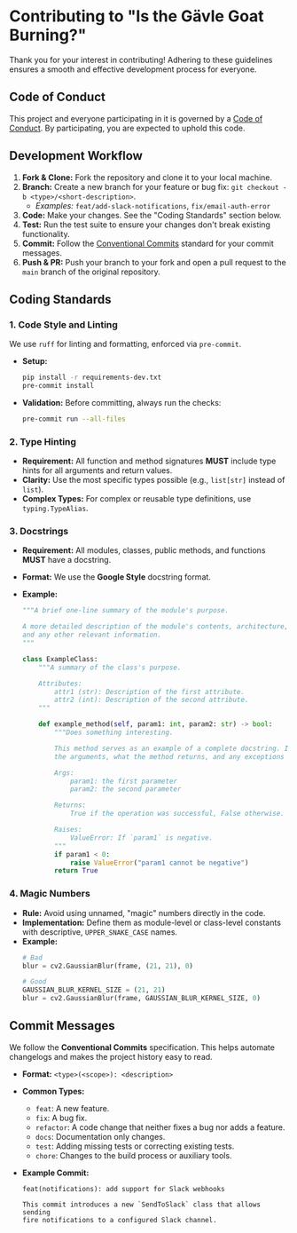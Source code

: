# Contributing to "Is the Gävle Goat Burning?"

Thank you for your interest in contributing! Adhering to these guidelines ensures a smooth and effective development process for everyone.

## Code of Conduct

This project and everyone participating in it is governed by a [Code of Conduct](CODE_OF_CONDUCT.md). By participating, you are expected to uphold this code.

## Development Workflow

1.  **Fork & Clone:** Fork the repository and clone it to your local machine.
2.  **Branch:** Create a new branch for your feature or bug fix: `git checkout -b <type>/<short-description>`.
    -   *Examples:* `feat/add-slack-notifications`, `fix/email-auth-error`
3.  **Code:** Make your changes. See the "Coding Standards" section below.
4.  **Test:** Run the test suite to ensure your changes don't break existing functionality.
5.  **Commit:** Follow the [Conventional Commits](https://www.conventionalcommits.org/en/v1.0.0/) standard for your commit messages.
6.  **Push & PR:** Push your branch to your fork and open a pull request to the `main` branch of the original repository.

## Coding Standards

### 1. Code Style and Linting

We use `ruff` for linting and formatting, enforced via `pre-commit`.

-   **Setup:**
    ```bash
    pip install -r requirements-dev.txt
    pre-commit install
    ```
-   **Validation:** Before committing, always run the checks:
    ```bash
    pre-commit run --all-files
    ```

### 2. Type Hinting

-   **Requirement:** All function and method signatures **MUST** include type hints for all arguments and return values.
-   **Clarity:** Use the most specific types possible (e.g., `list[str]` instead of `list`).
-   **Complex Types:** For complex or reusable type definitions, use `typing.TypeAlias`.

### 3. Docstrings

-   **Requirement:** All modules, classes, public methods, and functions **MUST** have a docstring.
-   **Format:** We use the **Google Style** docstring format.

-   **Example:**
    ```python
    """A brief one-line summary of the module's purpose.

    A more detailed description of the module's contents, architecture,
    and any other relevant information.
    """

    class ExampleClass:
        """A summary of the class's purpose.

        Attributes:
            attr1 (str): Description of the first attribute.
            attr2 (int): Description of the second attribute.
        """

        def example_method(self, param1: int, param2: str) -> bool:
            """Does something interesting.

            This method serves as an example of a complete docstring. It details
            the arguments, what the method returns, and any exceptions it might raise.

            Args:
                param1: the first parameter
                param2: the second parameter

            Returns:
                True if the operation was successful, False otherwise.

            Raises:
                ValueError: If `param1` is negative.
            """
            if param1 < 0:
                raise ValueError("param1 cannot be negative")
            return True
    ```

### 4. Magic Numbers

-   **Rule:** Avoid using unnamed, "magic" numbers directly in the code.
-   **Implementation:** Define them as module-level or class-level constants with descriptive, `UPPER_SNAKE_CASE` names.
-   **Example:**
    ```python
    # Bad
    blur = cv2.GaussianBlur(frame, (21, 21), 0)

    # Good
    GAUSSIAN_BLUR_KERNEL_SIZE = (21, 21)
    blur = cv2.GaussianBlur(frame, GAUSSIAN_BLUR_KERNEL_SIZE, 0)
    ```

## Commit Messages

We follow the **Conventional Commits** specification. This helps automate changelogs and makes the project history easy to read.

-   **Format:** `<type>(<scope>): <description>`
-   **Common Types:**
    -   `feat`: A new feature.
    -   `fix`: A bug fix.
    -   `refactor`: A code change that neither fixes a bug nor adds a feature.
    -   `docs`: Documentation only changes.
    -   `test`: Adding missing tests or correcting existing tests.
    -   `chore`: Changes to the build process or auxiliary tools.

-   **Example Commit:**
    ```
    feat(notifications): add support for Slack webhooks

    This commit introduces a new `SendToSlack` class that allows sending
    fire notifications to a configured Slack channel.
    ```

